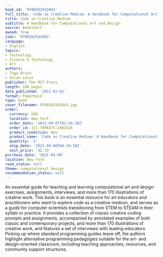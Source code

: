 ```yaml
---
book_id: '9780262542043'
full_title: 'Code as Creative Medium: A Handbook for Computational Art and Design'
title: Code as Creative Medium
subtitle: A Handbook for Computational Art and Design
source: Bookshelf
owned: true
isbn: '9780262542043'
language:
- English
topics:
- Technology
- Science & Technology
- Art
authors:
- Tega Brain
- Golan Levin
publisher: The MIT Press
length: 280 pages
date_published: '2021-02-02'
format: Paperback
type: book
cover_filename: 9780262542043.jpg
order:
  currency: USD
  location: New York
  order_date: '2021-09-07T01:54:30Z'
  order_id: 111-7898375-2482616
  product_condition: New
  product_name: 'Code as Creative Medium: A Handbook for Computational Art and Design'
  quantity: '1'
  ship_date: '2021-09-08T04:19:18Z'
  unit_price: '32.73'
purchase_date: '2021-09-08'
location: New York
read_status: null
theme: computational design
recommendation_status: null
---
```

An essential guide for teaching and learning computational art and design: exercises, assignments, interviews, and more than 170 illustrations of creative work.
This book is an essential resource for art educators and practitioners who want to explore code as a creative medium, and serves as a guide for computer scientists transitioning from STEM to STEAM in their syllabi or practice. It provides a collection of classic creative coding prompts and assignments, accompanied by annotated examples of both classic and contemporary projects, and more than 170 illustrations of creative work, and features a set of interviews with leading educators. Picking up where standard programming guides leave off, the authors highlight alternative programming pedagogies suitable for the art- and design-oriented classroom, including teaching approaches, resources, and community support structures.
